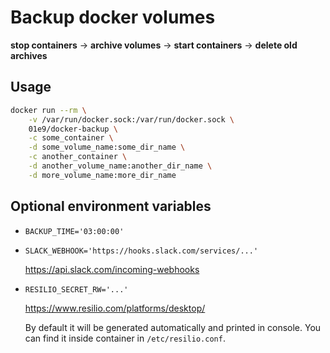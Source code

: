 # Backup docker volumes

**stop containers** -> **archive volumes** -> **start containers** -> **delete old archives**

## Usage

```sh
docker run --rm \
    -v /var/run/docker.sock:/var/run/docker.sock \
    01e9/docker-backup \
    -c some_container \
    -d some_volume_name:some_dir_name \
    -c another_container \
    -d another_volume_name:another_dir_name \
    -d more_volume_name:more_dir_name
```

## Optional environment variables

* `BACKUP_TIME='03:00:00'`
* `SLACK_WEBHOOK='https://hooks.slack.com/services/...'`

    https://api.slack.com/incoming-webhooks
* `RESILIO_SECRET_RW='...'`

    https://www.resilio.com/platforms/desktop/

    By default it will be generated automatically and printed in console.
    You can find it inside container in `/etc/resilio.conf`.
